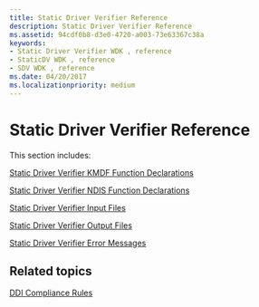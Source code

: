 ```yaml
---
title: Static Driver Verifier Reference
description: Static Driver Verifier Reference
ms.assetid: 94cdf0b8-d3e0-4720-a003-73e63367c38a
keywords:
- Static Driver Verifier WDK , reference
- StaticDV WDK , reference
- SDV WDK , reference
ms.date: 04/20/2017
ms.localizationpriority: medium
---
```


# Static Driver Verifier Reference


This section includes:

[Static Driver Verifier KMDF Function Declarations](static-driver-verifier-kmdf-function-declarations.md)

[Static Driver Verifier NDIS Function Declarations](static-driver-verifier-ndis-function-declarations.md)

[Static Driver Verifier Input Files](static-driver-verifier-input-files.md)

[Static Driver Verifier Output Files](static-driver-verifier-output-files.md)

[Static Driver Verifier Error Messages](static-driver-verifier-error-messages.md)

## <span id="related_topics"></span>Related topics


[DDI Compliance Rules](https://msdn.microsoft.com/library/windows/hardware/ff552840)

 

 






